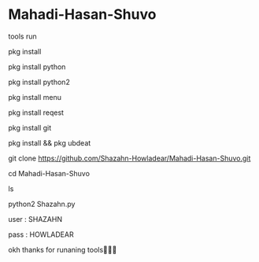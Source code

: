 # Mahadi-Hasan-Shuvo

tools run

pkg install

pkg install python

pkg install python2

pkg install menu

pkg install reqest

pkg install git

pkg install && pkg ubdeat

git clone https://github.com/Shazahn-Howladear/Mahadi-Hasan-Shuvo.git

cd Mahadi-Hasan-Shuvo 

ls

python2 Shazahn.py

user : SHAZAHN

pass : HOWLADEAR


okh thanks  for runaning tools🥰🙂🥀
